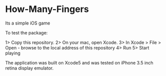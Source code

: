 # How-Many-Fingers
Its a simple iOS game

To test the package:

1> Copy this repository.
2> On your mac, open Xcode.
3> In Xcode > File > Open - browse to the local address of this repository
4> Run 
5> Start playing

The application was built on Xcode5 and was tested on iPhone 3.5 inch retina display emulator.
